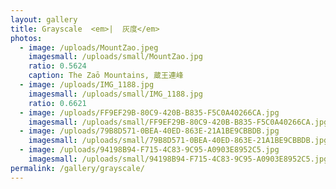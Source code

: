 ```yaml
---
layout: gallery
title: Grayscale  <em>|  灰度</em>
photos:
  - image: /uploads/MountZao.jpeg
    imagesmall: /uploads/small/MountZao.jpg
    ratio: 0.5624
    caption: The Zaō Mountains, 蔵王連峰
  - image: /uploads/IMG_1188.jpg
    imagesmall: /uploads/small/IMG_1188.jpg
    ratio: 0.6621
  - image: /uploads/FF9EF29B-80C9-420B-B835-F5C0A40266CA.jpg
    imagesmall: /uploads/small/FF9EF29B-80C9-420B-B835-F5C0A40266CA.jpg
  - image: /uploads/79B8D571-0BEA-40ED-863E-21A1BE9CBBDB.jpg
    imagesmall: /uploads/small/79B8D571-0BEA-40ED-863E-21A1BE9CBBDB.jpg
  - image: /uploads/94198B94-F715-4C83-9C95-A0903E8952C5.jpg
    imagesmall: /uploads/small/94198B94-F715-4C83-9C95-A0903E8952C5.jpg
permalink: /gallery/grayscale/
---
```


